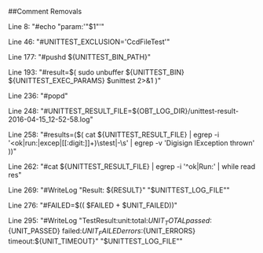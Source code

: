 ##Comment Removals

Line 8: "#echo "param:'"$1"'"

Line 46: "#UNITTEST_EXCLUSION='CcdFileTest'"

Line 177: "#pushd ${UNITTEST_BIN_PATH}"

Line 193: "#result=$( sudo unbuffer ${UNITTEST_BIN} ${UNITTEST_EXEC_PARAMS} $unittest 2>&1 )"

Line 236: "#popd"

Line 248: "#UNITTEST_RESULT_FILE=${OBT_LOG_DIR}/unittest-result-2016-04-15_12-52-58.log"

Line 258: "#results=($( cat ${UNITTEST_RESULT_FILE} | egrep -i '\<ok|run:|excep|[[:digit:]]+\)\stest|\-\s'  | egrep -v 'Digisign IException thrown' ))"

Line 262: "#cat ${UNITTEST_RESULT_FILE} | egrep -i '^ok|Run:' | while read res"

Line 269: "#WriteLog "Result: ${RESULT}" "$UNITTEST_LOG_FILE""

Line 276: "#FAILED=$(( $FAILED + $UNIT_FAILED))"

Line 295: "#WriteLog "TestResult:unit:total:${UNIT_TOTAL} passed:${UNIT_PASSED} failed:${UNIT_FAILED} errors:${UNIT_ERRORS} timeout:${UNIT_TIMEOUT}"  "$UNITTEST_LOG_FILE""

